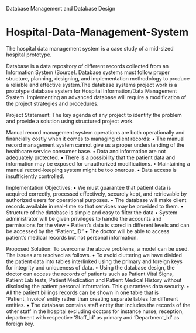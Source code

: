 Database Management and Database Design
# Hospital-Data-Management-System
 The hospital data management system is a case study of a mid-sized hospital prototype.  

Database is a data repository of different records collected from an Information System (Source). Database systems must follow proper structure, planning, designing, and implementation methodology to produce a reliable and effective system.The database systems project work is a prototype database system for Hospital Information/Data Management System. Implementing an advanced database will require a modification of the project strategies and procedures.

Project Statement:
The key agenda of any project to identify the problem and provide a solution using structured project work.

Manual record management system operations are both operationally and financially costly when it comes to managing client records:
•	The manual record management system cannot give us a proper understanding of the healthcare service consumer base. 
•	Data and information are not adequately protected.
•	There is a possibility that the patient data and information may be exposed for unauthorized modifications.
•	Maintaining a manual record-keeping system might be too onerous.
•	Data access is insufficiently controlled.

Implementation Objectives:
•	We must guarantee that patient data is acquired correctly, processed effectively, securely kept, and retrievable by authorized users for operational purposes.
•	The database will make client records available in real-time so that services may be provided to them.
•	Structure of the database is simple and easy to filter the data
•	System administrator will be given privileges to handle the accounts and permissions for the view
•	Patient’s data is stored in different levels and can be accessed by the “Patient_ID”
•	The doctor will be able to access patient’s medical records but not personal information.

Proposed Solution:
To overcome the above problems, a model can be used. The issues are resolved as follows.
•	To avoid cluttering we have divided the patient data into tables interlinked using the primary and foreign keys for integrity and uniqueness of data.
•	Using the database design, the doctor can access the records of patients such as Patient Vital Signs, Patient Lab tests, Patient Medication and Patient Medical History without disclosing the patient personal information. This guarantees data security.
•	All the patient billings records can be shown in one table that is ‘Patient_Invoice’ entity rather than creating separate tables for different entities.
•	The database contains staff entity that includes the records of the other staff in the hospital excluding doctors for instance nurse, reception, department with respective ‘Staff_Id’ as primary and ‘Department_Id’ as foreign key.
